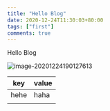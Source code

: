 ```yaml
---
title: "Hello Blog"
date: 2020-12-24T11:30:03+80:00
tags: ["first"]
comments: true
---
```




Hello Blog

![image-20201224190127613](https://static.fifsky.com/upload/20201224/image-20201224190127613.png)

| key  | value |
| ---- | ----- |
| hehe | haha  |
|      |       |

